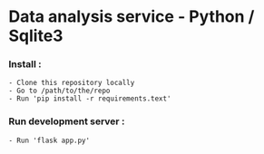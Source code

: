 # Data analysis service - Python / Sqlite3

### Install :

    - Clone this repository locally
    - Go to /path/to/the/repo
    - Run 'pip install -r requirements.text'

### Run development server : 

    - Run 'flask app.py'